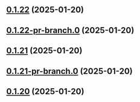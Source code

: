 ## [0.1.22](https://github.com/latha-414/AWS-CICD-web-app/compare/v0.1.22-pr-branch.0...v0.1.22) (2025-01-20)



## [0.1.22-pr-branch.0](https://github.com/latha-414/AWS-CICD-web-app/compare/v0.1.21...v0.1.22-pr-branch.0) (2025-01-20)



## [0.1.21](https://github.com/latha-414/AWS-CICD-web-app/compare/v0.1.21-pr-branch.0...v0.1.21) (2025-01-20)



## [0.1.21-pr-branch.0](https://github.com/latha-414/AWS-CICD-web-app/compare/v0.1.20...v0.1.21-pr-branch.0) (2025-01-20)



## [0.1.20](https://github.com/latha-414/AWS-CICD-web-app/compare/v0.1.20-pr-branch.2...v0.1.20) (2025-01-20)



